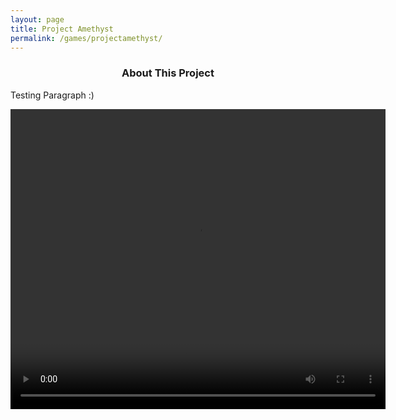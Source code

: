 ```yaml
---
layout: page
title: Project Amethyst
permalink: /games/projectamethyst/
---
```


<h3 style="text-align:center;">About This Project</h3>

<p>Testing Paragraph :)</p>

<video width="600" height="480" controls>
  <source src="/assets/videos/projectamethyst/pa_menu.mp4" type="video/mp4">
  Your browser does not support the video tag.
</video>